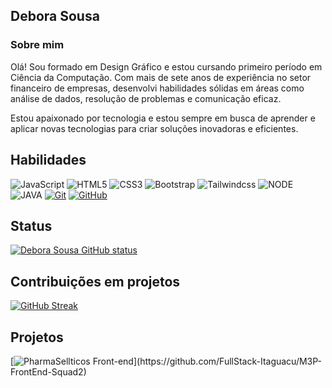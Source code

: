 ## Debora Sousa

### Sobre mim
Olá! 
Sou formado em Design Gráfico e estou cursando primeiro período em Ciência da Computação. Com mais de sete anos de experiência no setor financeiro de empresas, desenvolvi habilidades sólidas em áreas como análise de dados, resolução de problemas e comunicação eficaz.

Estou apaixonado por tecnologia e estou sempre em busca de aprender e aplicar novas tecnologias para criar soluções inovadoras e eficientes.

## Habilidades

![JavaScript](https://img.shields.io/badge/JavaScript-F7DF1E?style=for-the-badge&logo=javascript&logoColor=black)
![HTML5](https://img.shields.io/badge/HTML5-E34F26?style=for-the-badge&logo=html5&logoColor=white)
![CSS3](https://img.shields.io/badge/CSS3-1572B6?style=for-the-badge&logo=css3&logoColor=white)
![Bootstrap](https://img.shields.io/badge/bootstrap-553C7B?style=for-the-badge&logo=bootstrap&logoColor=FFF)
![Tailwindcss](https://img.shields.io/badge/Tailwindcss-07b4d4?style=for-the-badge&logo=tailwindcss&logoColor=white)
![NODE](https://img.shields.io/badge/NODE-4d9641?style=for-the-badge&logo=node&logoColor=white)
![JAVA](https://img.shields.io/badge/JAVA-0E85C1?style=for-the-badge&logo=java&logoColor=white)
[![Git](https://img.shields.io/badge/Git-E94D5F?style=for-the-badge&logo=git&logoColor=FFF)](https://git-scm.com/doc)
[![GitHub](https://img.shields.io/badge/GitHub-30A3DC?style=for-the-badge&logo=github&logoColor=FFF)]([https://docs.github.com](https://github.com/deborasous)/)

## Status

[![Debora Sousa GitHub status](https://github-readme-stats.vercel.app/api?username=deborasous&theme=transparent&bg_color=292d3e&border_color=e4e2e2&show_icons=true&icon_color=c793eb&title_color=c793eb&text_color=7DC6E8)](https://github.com/deborasous/github-readme-stats)


## Contribuições em projetos

[![GitHub Streak](https://streak-stats.demolab.com?user=deborasous&theme=material-palenight&locale=pt_BR)](https://git.io/streak-stats)


## Projetos
[![PharmaSellticos Front-end](https://img.shields.io/badge/Pharmasellticos-18be8f?style=for-the-badge&logo=pharmasellticos&logoColor=FFF&target="_blank")](https://github.com/FullStack-Itaguacu/M3P-FrontEnd-Squad2)


